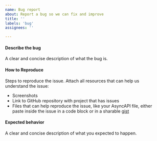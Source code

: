 ```yaml
---
name: Bug report
about: Report a bug so we can fix and improve
title: ''
labels: 'bug'
assignees: ''

---
```


#### Describe the bug
A clear and concise description of what the bug is.

#### How to Reproduce
Steps to reproduce the issue. Attach all resources that can help us understand the issue:

- Screenshots
- Link to GitHub repository with project that has issues
- Files that can help reproduce the issue, like your AsyncAPI file, either paste inside the issue in a code block or in a sharable [gist](https://gist.github.com/)

#### Expected behavior
A clear and concise description of what you expected to happen.